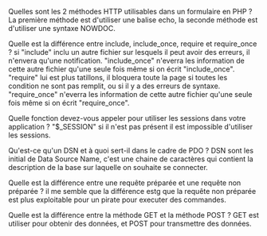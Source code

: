 Quelles sont les 2 méthodes HTTP utilisables dans un formulaire en PHP ?
La première méthode est d'utiliser une balise echo, la seconde méthode est d'utiliser une syntaxe NOWDOC.

Quelle est la différence entre include, include_once, require et require_once ?
si "include" inclu un autre fichier sur lesquels il peut avoir des erreurs, il n'envera qu'une notification.
"include_once" n'everra les information de cette autre fichier qu'une seule fois même si on écrit "include_once".
"require" lui est plus tatillons, il bloquera toute la page si toutes les condition ne sont pas remplit, ou si il y a des erreurs de syntaxe.
"require_once" n'everra les information de cette autre fichier qu'une seule fois même si on écrit "require_once".

Quelle fonction devez-vous appeler pour utiliser les sessions dans votre application ?
"$_SESSION" si il n'est pas présent il est impossible d'utiliser les sessions.

Qu'est-ce qu'un DSN et à quoi sert-il dans le cadre de PDO ?
DSN sont les initial de Data Source Name, c'est une chaine de caractères qui contient la description de la base sur laquelle on souhaite se connecter.

Quelle est la différence entre une requête préparée et une requête non préparée ?
il me semble que la différence estg que la requête non préparée est plus exploitable pour un pirate pour executer des commandes.

Quelle est la différence entre la méthode GET et la méthode POST ?
GET est utiliser pour obtenir des données, et POST pour transmettre des données.